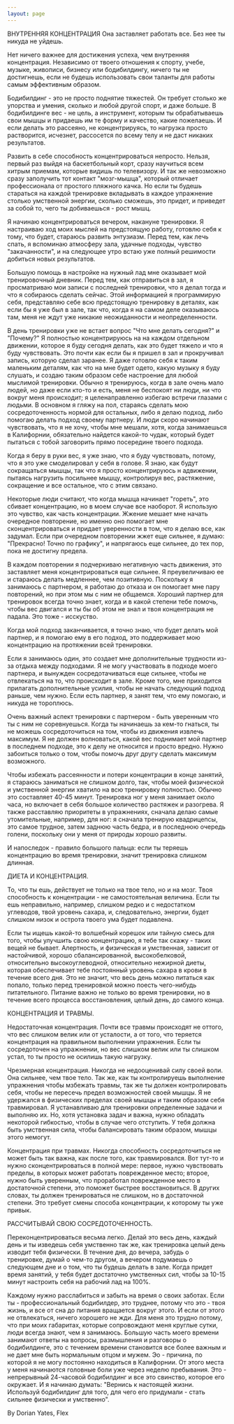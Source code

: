 ```yaml
---
layout: page
---
```

 ВНУТРЕННЯЯ КОНЦЕНТРАЦИЯ
Она заставляет работать все. Без нее ты никуда не уйдешь.

Нет ничего важнее для достижения успеха, чем внутренняя концентрация. Независимо от твоего отношения к спорту, учебе, музыке, живописи, бизнесу или бодибилдингу, ничего ты не достигнешь, если не будешь использовать свои таланты для работы самым эффективным образом.

Бодибилдинг - это не просто поднятие тяжестей. Он требует столько же упорства и умения, сколько и любой другой спорт, и даже больше. В бодибилдинге вес - не цель, а инструмент, которым ты обрабатываешь свои мышцы и придаешь им те форму и качество, какие пожелаешь. И если делать это рассеяно, не концентрируясь, то нагрузка просто растворится, исчезнет, рассосется по всему телу и не даст никаких результатов.

Развить в себе способность концентрироваться непросто. Нельзя, первый раз выйдя на баскетбольный корт, сразу научиться всем хитрым приемам, которые видишь по телевизору. И так же невозможно сразу заполучить тот контакт "мозг-мышца", который отличает профессионала от простого пляжного качка. Но если ты будешь стараться на каждой тренировке вкладывать в каждое упражнение столько умственной энергии, сколько сможешь, это придет, и приведет за собой то, чего ты добиваешься - рост мышц.

Я начинаю концентрироваться вечером, накануне тренировки. Я настраиваю ход моих мыслей на предстоящую работу, готовлю себя к тому, что будет, стараюсь развить энтузиазм. Перед тем, как лечь спать, я вспоминаю атмосферу зала, удачные подходы, чувство "закачанности", и на следующее утро встаю уже полный решимости добиться новых результатов.

Большую помощь в настройке на нужный лад мне оказывает мой тренировочный дневник. Перед тем, как отправиться в зал, я просматриваю мои записи с последней тренировки, что я делал тогда и что я собираюсь сделать сейчас. Этой информацией я программирую себя, представляю себе всю предстоящую тренировку в деталях, как если бы я уже был в зале, так что, когда я на самом деле оказываюсь там, меня не ждут уже никакие неожиданности и неопределенности.

В день тренировки уже не встает вопрос "Что мне делать сегодня?" и "Почему?" Я полностью концентрируюсь на на каждом отдельном движении, которое я буду сегодня делать, как это будет тяжело и что я буду чувствовать. Это почти как если бы я пришел в зал и прокручивал запись, которую сделал заранее. Я даже готовлю себя к таким маленьким деталям, как что на мне будет одето, какую музыку я буду слушать, и создаю таким образом себе настроение для любой мыслимой тренировки.
Обычно я тренируюсь, когда в зале очень мало людей, но даже если кто-то и есть, меня не беспокоят ни люди, ни что вокруг меня происходит; я целенаправленно избегаю встречи глазами с людьми. В основном я гляжу на пол, стараясь сделать мою сосредоточенность нормой для остальных, либо я делаю подход, либо помогаю делать подход своему партнеру. И люди скоро начинают чувствовать, что я не хочу, чтобы мне мешали, хотя, когда занимаешься в Калифорнии, обязательно найдется какой-то чудак, который будет пытаться с тобой заговорить прямо посередине твоего подхода.

Когда я беру в руки вес, я уже знаю, что я буду чувствовать, потому, что я это уже смоделировал у себя в голове. Я знаю, как будут сокращаться мышцы, так что я просто концентрируюсь н адвижении, пытаясь нагрузить посильнее мышцу, контролируя вес, растяжение, сокращение и все остальное, что с этим связано.

Некоторые люди считают, что когда мышца начинает "гореть", это сбивает концентрацию, но в моем случае все наоборот. Я использую это чувство, как часть концентрации. Жжение мешает мне начать очередное повторение, но именно оно помогает мне сконцентрироваться и придает уверенности в том, что я делаю все, как задумал. Если при очередном повторении жжет еще сильнее, я думаю: "Прекрасно! Точно по графику", и напрягаюсь еще сильнее, до тех пор, пока не достигну предела.

В каждом повторении я подчеркиваю негативную часть движения, это заставляет меня концентрироваться еще сильнее. Я преувеличиваю ее и стараюсь делать медленнее, чем позитивную. Поскольку я занимаюсь с партнером, я работаю до отказа и он помогает мне пару повторений, но при этом мы с ним не общаемся. Хороший партнер для тренировок всегда точно знает, когда и в какой степени тебе помочь, чтобы вес двигался и ты бы об этом не знал и твоя концентрация не падала. Это тоже - исскуство.

Когда мой подход заканчивается, я точно знаю, что будет делать мой партнер, и я помогаю ему в его подход, это поддерживает мою концентрацию на протяжении всей тренировки.

Если я занимаюсь один, это создает мне дополнительные трудности из-за отдыха между подходами. Я не могу участвовать в подходе моего партнера, и вынужден сосредотачиваться еще сильнее, чтобы не отвлекаться на то, что происходит в зале. Кроме того, мне приходится прилагать дополнительные усилия, чтобы не начать следующий подход раньше, чем нужно. Если есть партнер, я занят тем, что ему помогаю, и никуда не тороплюсь.

Очень важный аспект тренировки с партнером - быть уверенным что ты с ним не соревнуешься. Когда ты начинаешь за кем-то гнаться, ты не можешь сосредоточиться на том, чтобы из движения извлечь максимум. Я не должен волноваться, какой вес поднимает мой партнер в последнем подходе, это к делу не относится и просто вредно. Нужно забоиться только о том, чтобы помочь друг другу сделать максимум возможного.

Чтобы избежать рассеянности и потери концентрации в конце занятий, я стараюсь заниматься не слишком долго, так, чтобы моей физической и умственной энергии хватило на всю тренировку полностью. Обычно это составляет 40-45 минут. Тренировка ног у меня занимает около часа, но включает в себя большое количество растяжек и разогрева. Я также расставляю приоритеты в упражнениях, сначала делаю самые утомительные, например, для ног: я сначала тренирую квадрицепсы, это самое трудное, затем заднюю часть бедра, и в последнюю очередь голени, поскольку они у меня от природы хорошо развиты.

И напоследок - правило большого пальца: если ты теряешь концентрацию во время тренировки, значит тренировка слишком длинная.

ДИЕТА И КОНЦЕНТРАЦИЯ.

То, что ты ешь, действует не только на твое тело, но и на мозг. Твоя способность к концентрации - не самостоятельная величина. Если ты ешь неправильно, например, слишком редко и с недостатком углеводов, твой уровень сахара, и, следовательно, энергии, будет слишком низок и острота твоего ума будет подавлена.

Если ты ищешь какой-то волшебный корешок или тайную смесь для того, чтобы улучшить свою концентрацию, я тебе так скажу - таких вещей не бывает. Алертность, и физическая и умственная, зависит от настойчивой, хорошо сбалансированной, высокобелковой, относительно высокоуглеводной, относительно нежирной диеты, которая обеспечивает тебе постоянный уровень сахара в крови в течение всего дня. Это не значит, что весь день можно питаться как попало, только перед тренировкой можно поесть чего-нибудь питательного. Питание важно не только во время тренировки, но в течение всего процесса восстановления, целый день, до самого конца.

КОНЦЕНТРАЦИЯ И ТРАВМЫ.

Недостаточная концентрация. Почти все травмы происходят не оттого, что вес слишком велик или от усталости, а от того, что теряется концентрация на правильном выполнении упражнения. Если ты сосредоточен на упражнении, но вес слишком велик или ты слишком устал, то ты просто не осилишь такую нагрузку.

Чрезмерная концентрация. Никогда не недооценивай силу своей воли. Она сильнее, чем твое тело. Так же, как ты контролируешь выполнение упражнения чтобы мзбежать травмы, так же ты должен контролировать себя, чтобы не пересечь предел возможностей своей мышцы. Я не удержался в физических пределах своей мышцы и таким образом себя травмировал. Я устанавливаю для тренировки определенные задачи и выполняю их. Но, хотя установка задач и важна, нужно обладать некоторой гибкостью, чтобы в случае чего отступить. У тебя должна быть умственная сила, чтобы балансировать таким образом, мышцы этого немогут.

Концентрация при травмах. Никогда способность сосредоточиться не может быть так важна, как после того, как травмировался. Вот тут-то и нужно сконцентрироваться в полной мере: первое, нужно чувствовать пределы, в которых может работать поврежденное место; второе, нужно быть уверенным, что проработал поврежденное место в достаточной степени, это поможет быстрее восстановиться. В других словах, ты должен тренироваться не слишком, но в достаточной степени. Это требует смены способа концентрации, к которому ты уже привык.
 
РАССЧИТЫВАЙ СВОЮ СОСРЕДОТОЧЕННОСТЬ.

Переконцентрироваться весьма легко. Делай это весь день, каждый день и ты изведешь себя умственно так же, как тренировка целый день изводит тебя физически. В течение дня, до вечера, забудь о тренировке, думай о чем-то другом, а вечером подумаешь о следующем дне и о том, что ты будешь делать в зале. Когда придет время занятий, у тебя будет достаточно умственных сил, чтобы за 10-15 минут настроить себя на рабочий лад на 100%.

Каждому нужно расслабиться и забыть на время о своих заботах. Если ты - профессиональный бодибилдер, это труднее, потому что это - твоя жизнь, и все от сна до питания вращается вокруг этого. И если от этого не отвлекаться, ничего хорошего не жди. Для меня это трудно потому, что при моих габаритах, которые сопровождают меня круглые сутки, люди всегда знают, чем я занимаюсь. Большую часть моего времени занимают ответы на вопросы, размышления и разговоры о бодибилдинге, это с течением времени становится все более важным и не дает мне быть нормальным отцом и мужем.
Эо - причина, по которой я не могу постоянно находиться в Калифорнии. От этого места у меня начинаются головные боли уже через неделю пребывания. Это - непрерывный 24-часовой бодибилдинг и все это свинство, которое его окружает. И я начинаю думать: "Вернись к настоящей жизни. Используй бодибилдинг для того, для чего его придумали - стать сильнее физически и умственно".

By Dorian Yates, Flex